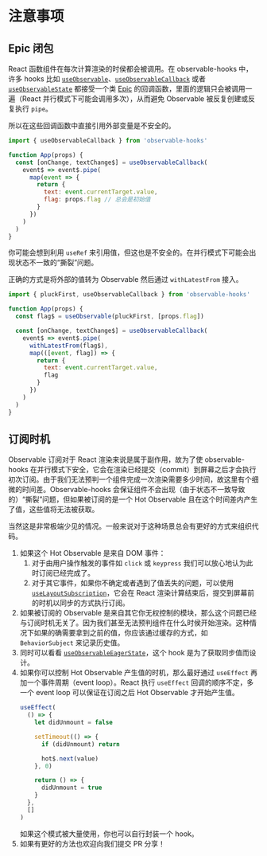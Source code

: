 # 注意事项

## Epic 闭包

React 函数组件在每次计算渲染的时侯都会被调用。在 observable-hooks 中，许多 hooks 比如 [`useObservable`](#useobservable)、[`useObservableCallback`](#useobservablecallback) 或者 [`useObservableState`](#useobservablestate) 都接受一个类 [Epic](https://redux-observable.js.org/docs/basics/Epics.html) 的回调函数，里面的逻辑只会被调用一遍（React 并行模式下可能会调用多次），从而避免 Observable 被反复创建或反复执行 `pipe`。

所以在这些回调函数中直接引用外部变量是不安全的。

```javascript
import { useObservableCallback } from 'observable-hooks'

function App(props) {
  const [onChange, textChange$] = useObservableCallback(
    event$ => event$.pipe(
      map(event => {
        return {
          text: event.currentTarget.value,
          flag: props.flag // 总会是初始值
        }
      })
    )
  )
}
```

你可能会想到利用 `useRef` 来引用值，但这也是不安全的。在并行模式下可能会出现状态不一致的“撕裂”问题。

正确的方式是将外部的值转为 Observable 然后通过 `withLatestFrom` 接入。

```javascript
import { pluckFirst, useObservableCallback } from 'observable-hooks'

function App(props) {
  const flag$ = useObservable(pluckFirst, [props.flag])

  const [onChange, textChange$] = useObservableCallback(
    event$ => event$.pipe(
      withLatestFrom(flag$),
      map(([event, flag]) => {
        return {
          text: event.currentTarget.value,
          flag
        }
      })
    )
  )
}
```

## 订阅时机

Observable 订阅对于 React 渲染来说是属于副作用，故为了使 observable-hooks 在并行模式下安全，它会在渲染已经提交（commit）到屏幕之后才会执行初次订阅。由于我们无法预判一个组件完成一次渲染需要多少时间，故这里有个细微的时间差。Observable-hooks 会保证组件不会出现（由于状态不一致导致的）“撕裂”问题，但如果被订阅的是一个 Hot Observable 且在这个时间差内产生了值，这些值将无法被获取。

当然这是非常极端少见的情况。一般来说对于这种场景总会有更好的方式来组织代码。

1. 如果这个 Hot Observable 是来自 DOM 事件：
   1. 对于由用户操作触发的事件如 `click` 或 `keypress` 我们可以放心地认为此时订阅已经完成了。
   2. 对于其它事件，如果你不确定或者遇到了值丢失的问题，可以使用 [`useLayoutSubscription`][useLayoutSubscription]，它会在 React 渲染计算结束后，提交到屏幕前的时机以同步的方式执行订阅。
2. 如果被订阅的 Observable 是来自其它你无权控制的模块，那么这个问题已经与订阅时机无关了。因为我们甚至无法预判组件在什么时侯开始渲染。这种情况下如果的确需要拿到之前的值，你应该通过缓存的方式，如 `BehaviorSubject` 来记录历史值。
3. 同时可以看看 [`useObservableEagerState`][useObservableEagerState]，这个 hook 是为了获取同步值而设计。
4. 如果你可以控制 Hot Observable 产生值的时机，那么最好通过 `useEffect` 再加一个事件周期（event loop）。React 执行 `useEffect` 回调的顺序不定，多一个 event loop 可以保证在订阅之后 Hot Observable 才开始产生值。
   ```js
   useEffect(
     () => {
       let didUnmount = false

       setTimeout(() => {
         if (didUnmount) return

         hot$.next(value)
       }, 0)

       return () => {
         didUnmount = true
       }
     },
     []
   )
   ```
   如果这个模式被大量使用，你也可以自行封装一个 hook。
5. 如果有更好的方法也欢迎向我们提交 PR 分享！


[useLayoutSubscription]: ../api/README.md#uselayoutsubscription
[useObservableEagerState]: ../api/README.md#useobservableeagerstate

